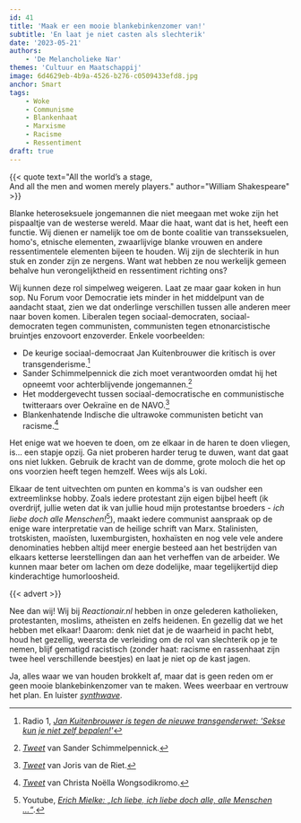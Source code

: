 ```yaml
---
id: 41
title: 'Maak er een mooie blankebinkenzomer van!'
subtitle: 'En laat je niet casten als slechterik'
date: '2023-05-21'
authors:
    - 'De Melancholieke Nar'
themes: 'Cultuur en Maatschappij'
image: 6d4629eb-4b9a-4526-b276-c0509433efd8.jpg
anchor: Smart
tags:
    - Woke
    - Communisme
    - Blankenhaat
    - Marxisme
    - Racisme
    - Ressentiment
draft: true
---
```


{{< quote text="All the world’s a stage,<br>And all the men and women merely players." author="William Shakespeare" >}}

Blanke heteroseksuele jongemannen die niet meegaan met woke zijn het pispaaltje van de westerse wereld. Maar die haat, want dat is het, heeft een functie. Wij dienen er namelijk toe om de bonte coalitie van transseksuelen, homo's, etnische elementen, zwaarlijvige blanke vrouwen en andere ressentimentele elementen bijeen te houden. Wij zijn de slechterik in hun stuk en zonder zijn ze nergens.  Want wat hebben ze nou werkelijk gemeen behalve hun verongelijktheid en ressentiment richting ons?

Wij kunnen deze rol simpelweg weigeren. Laat ze maar gaar koken in hun sop. Nu Forum voor Democratie iets minder in het middelpunt van de aandacht staat, zien we dat onderlinge verschillen tussen alle anderen meer naar boven komen. Liberalen tegen sociaal-democraten, sociaal-democraten tegen communisten, communisten tegen etnonarcistische bruintjes enzovoort enzoverder. Enkele voorbeelden:

- De keurige sociaal-democraat Jan Kuitenbrouwer die kritisch is over transgenderisme.[^2]
- Sander Schimmelpennick die zich moet verantwoorden omdat hij het opneemt voor achterblijvende jongemannen.[^3]
- Het moddergevecht tussen sociaal-democratische en communistische twitteraars over Oekraïne en de NAVO.[^4]
- Blankenhatende Indische die ultrawoke communisten beticht van racisme.[^5]

Het enige wat we hoeven te doen, om ze elkaar in de haren te doen vliegen, is... een stapje opzij. Ga niet proberen harder terug te duwen, want dat gaat ons niet lukken. Gebruik de kracht van de domme, grote moloch die het op ons voorzien heeft tegen hemzelf. Wees wijs als Loki.

Elkaar de tent uitvechten om punten en komma's is van oudsher een extreemlinkse hobby. Zoals iedere protestant zijn eigen bijbel heeft (ik overdrijf, jullie weten dat ik van jullie houd mijn protestantse broeders - *ich liebe doch alle Menschen!*[^6]), maakt iedere communist aanspraak op de enige ware interpretatie van de heilige schrift van Marx. Stalinisten, trotskisten, maoïsten, luxemburgisten, hoxhaïsten en nog vele vele andere denominaties hebben altijd meer energie besteed aan het bestrijden van elkaars ketterse leerstellingen dan aan het verheffen van de arbeider. We kunnen maar beter om lachen om deze dodelijke, maar tegelijkertijd diep kinderachtige humorloosheid.

{{< advert >}}

Nee dan wij! Wij bij _Reactionair.nl_ hebben in onze gelederen katholieken, protestanten, moslims, atheïsten en zelfs heidenen. En gezellig dat we het hebben met elkaar! Daarom: denk niet dat je de waarheid in pacht hebt, houd het gezellig, weersta de verleiding om de rol van slechterik op je te nemen, blijf gematigd racistisch (zonder haat: racisme en rassenhaat zijn twee heel verschillende beestjes) en laat je niet op de kast jagen. 

Ja, alles waar we van houden brokkelt af, maar dat is geen reden om er geen mooie blankebinkenzomer van te maken. Wees weerbaar en vertrouw het plan. En luister *[synthwave](https://www.youtube.com/watch?v=juDSzGo-vUw)*.

[^2]: Radio 1, _[Jan Kuitenbrouwer is tegen de nieuwe transgenderwet: 'Sekse kun je niet zelf bepalen!'](https://www.nporadio1.nl/nieuws/cultuur-media/95b746ff-e20c-4056-87d8-efaa8b37d7e6/jan-kuitenbrouwer-is-tegen-de-nieuwe-transgenderwet-sekse-kun-je-niet-zelf-bepalen)_
[^3]: *[Tweet](https://twitter.com/SanderSchimmelp/status/1656330895589011456?cxt=HHwWgMCz4ZCLvPwtAAAA)* van Sander Schimmelpennick.
[^4]: *[Tweet](https://twitter.com/JorisvandeRiet/status/1659588418404245505?cxt=HHwWgoCzhfW3hYguAAAA)* van Joris van de Riet.
[^5]: *[Tweet](https://twitter.com/christanoella/status/1659548400692473856)* van Christa Noëlla Wongsodikromo.
[^6]: Youtube, *[Erich Mielke: „Ich liebe, ich liebe doch alle, alle Menschen ...“](https://www.youtube.com/watch?v=ynb9nYLLSGQ)*.
